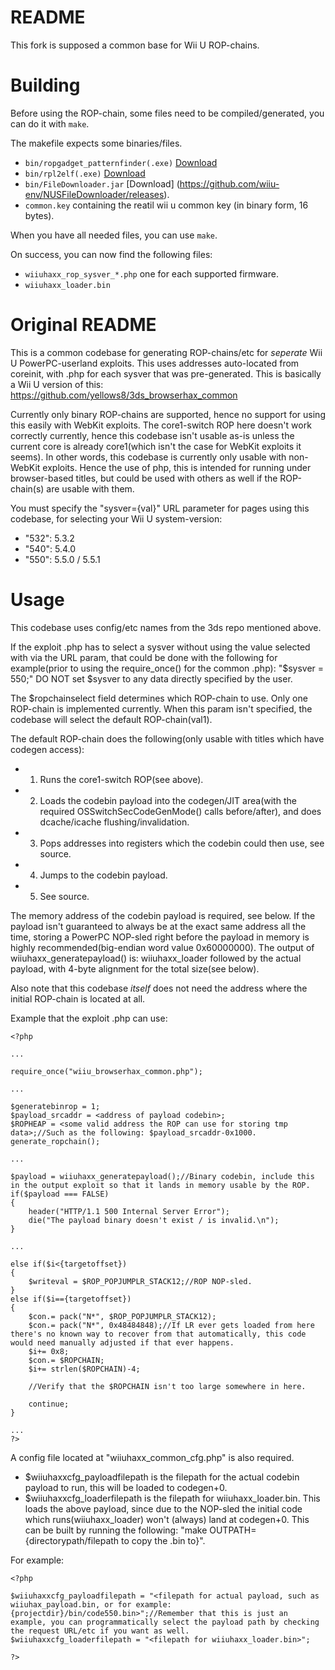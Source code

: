 # README

This fork is supposed a common base for Wii U ROP-chains.

# Building
Before using the ROP-chain, some files need to be compiled/generated, you can do it with `make`.

The makefile expects some binaries/files.
- `bin/ropgadget_patternfinder(.exe)` [Download](https://github.com/wiiu-env/ropgadget_patternfinder/releases)
- `bin/rpl2elf(.exe)` [Download](https://github.com/wiiu-env/rpl2elf/releases)
- `bin/FileDownloader.jar` [Download] (https://github.com/wiiu-env/NUSFileDownloader/releases).
- `common.key` containing the reatil wii u common key (in binary form, 16 bytes).

When you have all needed files, you can use `make`.

On success, you can now find the following files:
 - `wiiuhaxx_rop_sysver_*.php` one for each supported firmware.
 - `wiiuhaxx_loader.bin`

# Original README

This is a common codebase for generating ROP-chains/etc for *seperate* Wii U PowerPC-userland exploits. This uses addresses auto-located from coreinit, with .php for each sysver that was pre-generated. This is basically a Wii U version of this: https://github.com/yellows8/3ds_browserhax_common

Currently only binary ROP-chains are supported, hence no support for using this easily with WebKit exploits. The core1-switch ROP here doesn't work correctly currently, hence this codebase isn't usable as-is unless the current core is already core1(which isn't the case for WebKit exploits it seems). In other words, this codebase is currently only usable with non-WebKit exploits. Hence the use of php, this is intended for running under browser-based titles, but could be used with others as well if the ROP-chain(s) are usable with them.

You must specify the "sysver={val}" URL parameter for pages using this codebase, for selecting your Wii U system-version:
* "532": 5.3.2
* "540": 5.4.0
* "550": 5.5.0 / 5.5.1

# Usage

This codebase uses config/etc names from the 3ds repo mentioned above.

If the exploit .php has to select a sysver without using the value selected with via the URL param, that could be done with the following for example(prior to using the require_once() for the common .php): "$sysver = 550;" DO NOT set $sysver to any data directly specified by the user.

The $ropchainselect field determines which ROP-chain to use. Only one ROP-chain is implemented currently. When this param isn't specified, the codebase will select the default ROP-chain(val1).

The default ROP-chain does the following(only usable with titles which have codegen access):
* 1) Runs the core1-switch ROP(see above).
* 2) Loads the codebin payload into the codegen/JIT area(with the required OSSwitchSecCodeGenMode() calls before/after), and does dcache/icache flushing/invalidation.
* 3) Pops addresses into registers which the codebin could then use, see source.
* 4) Jumps to the codebin payload.
* 5) See source.

The memory address of the codebin payload is required, see below. If the payload isn't guaranteed to always be at the exact same address all the time, storing a PowerPC NOP-sled right before the payload in memory is highly recommended(big-endian word value 0x60000000). The output of wiiuhaxx_generatepayload() is: wiiuhaxx_loader followed by the actual payload, with 4-byte alignment for the total size(see below).

Also note that this codebase *itself* does not need the address where the initial ROP-chain is located at all.

Example that the exploit .php can use:

```
<?php

...

require_once("wiiu_browserhax_common.php");

...

$generatebinrop = 1;
$payload_srcaddr = <address of payload codebin>;
$ROPHEAP = <some valid address the ROP can use for storing tmp data>;//Such as the following: $payload_srcaddr-0x1000.
generate_ropchain();

...

$payload = wiiuhaxx_generatepayload();//Binary codebin, include this in the output exploit so that it lands in memory usable by the ROP.
if($payload === FALSE)
{
	header("HTTP/1.1 500 Internal Server Error");
	die("The payload binary doesn't exist / is invalid.\n");
}

...

else if($i<{targetoffset})
{
	$writeval = $ROP_POPJUMPLR_STACK12;//ROP NOP-sled.
}
else if($i=={targetoffset})
{
	$con.= pack("N*", $ROP_POPJUMPLR_STACK12);
	$con.= pack("N*", 0x48484848);//If LR ever gets loaded from here there's no known way to recover from that automatically, this code would need manually adjusted if that ever happens.
	$i+= 0x8;
	$con.= $ROPCHAIN;
	$i+= strlen($ROPCHAIN)-4;

	//Verify that the $ROPCHAIN isn't too large somewhere in here.

	continue;
}

...
?>
```

A config file located at "wiiuhaxx_common_cfg.php" is also required.
* $wiiuhaxxcfg_payloadfilepath is the filepath for the actual codebin payload to run, this will be loaded to codegen+0.
* $wiiuhaxxcfg_loaderfilepath is the filepath for wiiuhaxx_loader.bin. This loads the above payload, since due to the NOP-sled the initial code which runs(wiiuhaxx_loader) won't (always) land at codegen+0. This can be built by running the following: "make OUTPATH={directorypath/filepath to copy the .bin to}".

For example:

```
<?php

$wiiuhaxxcfg_payloadfilepath = "<filepath for actual payload, such as wiiuhax_payload.bin, or for example: {projectdir}/bin/code550.bin>";//Remember that this is just an example, you can programmatically select the payload path by checking the request URL/etc if you want as well.
$wiiuhaxxcfg_loaderfilepath = "<filepath for wiiuhaxx_loader.bin>";

?>
```

